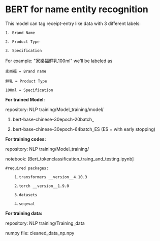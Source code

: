 # BERT for name entity recognition

This model can tag receipt-entry like data with 3 different labels:

    1. Brand Name
  
    2. Product Type
  
    3. Specification
  
  For example: "家樂福鮮乳100ml" we'll be labeled as 
  
    家樂福 = Brand name
  
    鮮乳 = Product Type
  
    100ml = Specification
  
**For trained Model:**

repository: NLP training/Model_training/model/

1. bert-base-chinese-30epoch-20batch_

2. bert-base-chinese-30epoch-64batch_ES (ES = with early stopping)


**For training codes:**

repository: NLP training/Model_training/

notebook: [Bert_tokenclassification_traing_and_testing.ipynb]
    
    #required packages:
        
        1.transformers __version__4.10.3
        
        2.torch __version__1.9.0
        
        3.datasets
        
        4.seqeval


**For training data:**

repository: NLP training/Training_data

numpy file: cleaned_data_np.npy
